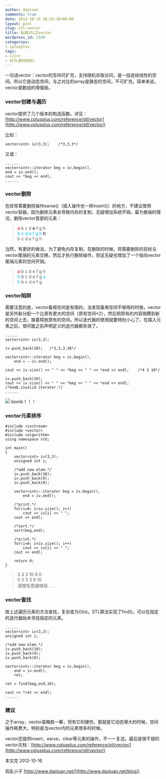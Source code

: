```yaml
---
author: daoluan
comments: true
date: 2012-10-15 16:24:18+00:00
layout: post
slug: stl-vector
title: 私房STL之vector
wordpress_id: 1149
categories:
- cplusplus
tags:
- C/C++
- 《STL源码剖析》
---
```


一句话vector：vector的空间可扩充，支持随机存取访问，是一段连续线性的空间。所以它是动态空间，与之对比的array是静态的空间，不可扩充。简单来说，vector是数组的增强版。


### vector创建与遍历


vector提供了几个版本的构造函数。详见：[http://www.cplusplus.com/reference/stl/vector](http://www.cplusplus.com/reference/stl/vector/)

比如：


    vector<int> iv(3,3);	/*3,3,3*/


<!-- more -->

又或：


    ......
    vector<int>::iterator beg = iv.begin(),
    end = iv.end();
    cout << *beg << endl;
    ......




### vector删除


在经常需要删除操作earse()（插入操作也一样insert()）的地方，不建议使用vector容器，因为删除元素会导致内存的复制，无疑增加系统开销。最为极端的情况，删除vector首部的元素：


<blockquote><p><span style="color: #ff0000;">a</span> b c d <span style="color: #000000;">e</span> f g h<br>
<span style="color: #00ccff;">b c d e&nbsp;f g h </span><span style="color: #000000;">h<br>
</span>b c d e&nbsp;f g h</p></blockquote>


当然，有更好的做法，为了避免内存复制，在删除的时候，将需要删除的目标与vector尾端的元素交换，然后才执行删除操作，但这无疑也增加了一个指向vector尾端元素的空间开销。


<blockquote><p><span style="color: #ff0000;">a</span>&nbsp;b c d&nbsp;e&nbsp;f g h<br>
<span style="color: #00ccff;">h</span> b c d&nbsp;e&nbsp;f g <span style="color: #00ccff;">a</span><br>
<span style="color: #00ccff;">h</span> b c d&nbsp;e&nbsp;f g</p></blockquote>




### vector陷阱


需要注意的是，vector备用空间是有限的，当发现备用空间不够用的时候，vector是另外新分配一个比原有更大的空间（原有空间*2），然后把原有的内容倒腾到新的空间上去，接着释放原有的空间。所以迭代器的使用就要特别小心了，在插入元素之后，很可能之前声明定义的迭代器都失效了。


    ......
    vector<int> iv(3,3);

    iv.push_back(10);	/*3,3,3,10*/

    vector<int>::iterator beg = iv.begin(),
    	end = --iv.end();

    cout << iv.size() << " " << *beg << " " << *end << endl;	/*4 3 10*/

    iv.push_back(20);
    cout << iv.size() << " " << *beg << " " << *end << endl;	/*bomb.invalid iterator.*/
    ......


[![](http://md.daoluan.net/images/blog/2012/10/vector_bomb.gif)](http://daoluan.net/blog/stl-vector/vector_bomb/) bomb！！！


### vector元素排序




    #include <iostream>
    #include <vector>
    #include <algorithm>
    using namespace std;

    int main()
    {
    	vector<int> iv(3,3);
    	unsigned int i;

    	/*add new elem.*/
    	iv.push_back(10);
    	iv.push_back(9);
    	iv.push_back(0);

    	vector<int>::iterator beg = iv.begin(),
    		end = iv.end();

    	/*print.*/
    	for(i=0; i<iv.size(); i++)
    		cout << iv[i] << " ";
    	cout << endl;

    	/*sort.*/
    	sort(beg,end);

    	/*print.*/
    	for(i=0; i<iv.size(); i++)
    		cout << iv[i] << " ";
    	cout << endl;

    	return 0;
    }




<blockquote><p>3 3 3 10 9 0<br>
0 3 3 3 9 10<br>
请按任意键继续. . .</p></blockquote>




### vector查找


按上述遍历元素的方法查找，复杂度为O(n)。STL算法实现了find()，可以在指定的迭代器始末寻找指定的元素。


    ......
    vector<int> iv(3,3);
    unsigned int i;

    /*add new elem.*/
    iv.push_back(10);
    iv.push_back(9);
    iv.push_back(0);

    vector<int>::iterator beg = iv.begin(),
    	end = iv.end(),
    	ret;

    ret = find(beg,end,10);

    cout << *ret << endl;
    ......




### 建议


之于array，vector虽略胜一筹，但有它的硬伤，那就是它动态增大的时候，空间操作耗费大，特别是当vector内的元素很多的时候。

vector还提供insert，earse，clear等元素的操作，不一一复述。最后是很不错的vector文档：[http://www.cplusplus.com/reference/stl/vector/](http://www.cplusplus.com/reference/stl/vector/)

本文完 2012-10-16

捣乱小子 [http://www.daoluan.net/](http://www.daoluan.net/blog/)
